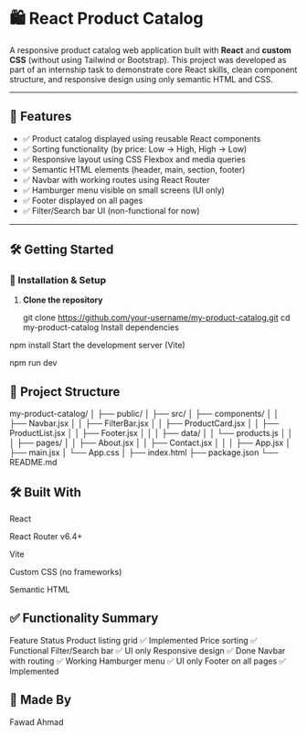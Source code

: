 # 🛍️ React Product Catalog

A responsive product catalog web application built with **React** and **custom CSS** (without using Tailwind or Bootstrap). This project was developed as part of an internship task to demonstrate core React skills, clean component structure, and responsive design using only semantic HTML and CSS.

---

## 🚀 Features

- ✅ Product catalog displayed using reusable React components
- ✅ Sorting functionality (by price: Low → High, High → Low)
- ✅ Responsive layout using CSS Flexbox and media queries
- ✅ Semantic HTML elements (header, main, section, footer)
- ✅ Navbar with working routes using React Router
- ✅ Hamburger menu visible on small screens (UI only)
- ✅ Footer displayed on all pages
- ✅ Filter/Search bar UI (non-functional for now)

---

## 🛠️ Getting Started

### 🔧 Installation & Setup

1. **Clone the repository**  
  
   git clone https://github.com/your-username/my-product-catalog.git
   cd my-product-catalog
Install dependencies

npm install
Start the development server (Vite)

npm run dev


## 📁 Project Structure

my-product-catalog/
│
├── public/
│
├── src/
│   ├── components/
│   │   ├── Navbar.jsx
│   │   ├── FilterBar.jsx
│   │   ├── ProductCard.jsx
│   │   ├── ProductList.jsx
│   │   ├── Footer.jsx
│   │
│   ├── data/
│   │   └── products.js
│   │
│   ├── pages/
│   │   ├── About.jsx
│   │   ├── Contact.jsx
│   │
│   ├── App.jsx
│   ├── main.jsx
│   └── App.css
│
├── index.html
├── package.json
└── README.md


## 🛠️ Built With

React

React Router v6.4+

Vite

Custom CSS (no frameworks)

Semantic HTML

## ✅ Functionality Summary
Feature	Status
Product listing grid	✅ Implemented
Price sorting	✅ Functional
Filter/Search bar	✅ UI only
Responsive design	✅ Done
Navbar with routing	✅ Working
Hamburger menu	✅ UI only
Footer on all pages	✅ Implemented



## 👤 Made By
Fawad Ahmad
